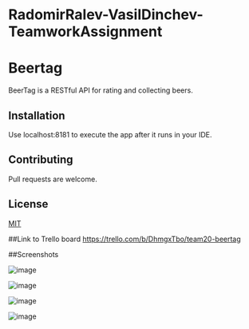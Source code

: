 # RadomirRalev-VasilDinchev-TeamworkAssignment

# Beertag

BeerTag is a RESTful API for rating and collecting beers.

## Installation

Use localhost:8181 to execute the app after it runs in your IDE.

## Contributing
Pull requests are welcome. 

## License
[MIT](https://choosealicense.com/licenses/mit/)

##Link to Trello board 
https://trello.com/b/DhmgxTbo/team20-beertag

##Screenshots

![image](https://easyupload.io/k1z3s0)

![image](https://easyupload.io/z5ajed)

![image](https://easyupload.io/7gpjfi)

![image](https://easyupload.io/edim64)
